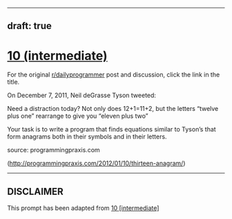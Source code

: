 ---
draft: true
----

# [10 (intermediate)](https://www.reddit.com/r/dailyprogrammer/comments/pv8zm/2182012_challenge_10_intermediate/)

For the original [r/dailyprogrammer](https://www.reddit.com/r/dailyprogrammer/) post and discussion, click the link in the title.

On December 7, 2011, Neil deGrasse Tyson tweeted:

Need a distraction today? Not only does 12+1=11+2, but the letters “twelve plus one” rearrange to give you “eleven plus two”

Your task is to write a program that finds equations similar to Tyson’s that form anagrams both in their symbols and in their letters.

source: programmingpraxis.com

(http://programmingpraxis.com/2012/01/10/thirteen-anagram/)

----
## **DISCLAIMER**
This prompt has been adapted from [10 [intermediate]](https://www.reddit.com/r/dailyprogrammer/comments/pv8zm/2182012_challenge_10_intermediate/
)
